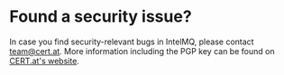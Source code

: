 <!-- comment
   SPDX-FileCopyrightText: 2015-2023 Sebastian Wagner, Filip Pokorný
   SPDX-License-Identifier: AGPL-3.0-or-later
-->

# Found a security issue?

In case you find security-relevant bugs in IntelMQ, please contact [team@cert.at](mailto:team@cert.at).
More information including the PGP key can be found on [CERT.at's website](https://www.cert.at/about/contact/contact_en.html).

